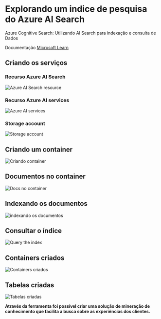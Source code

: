 # Explorando um indice de pesquisa do Azure AI Search

Azure Cognitive Search: Utilizando AI Search para indexação e consulta de Dados 

Documentação [Microsoft Learn](https://microsoftlearning.github.io/mslearn-ai-fundamentals/Instructions/Labs/11-ai-search.html)

## Criando os serviços

### Recurso Azure AI Search
![Azure AI Search resource](https://github.com/brunoleoabreu/dio_azureSearch/assets/113058077/40cedfc3-0430-439c-a418-52f1c8bf2f22)

### Recurso Azure AI services
![Azure AI services](https://github.com/brunoleoabreu/dio_azureSearch/assets/113058077/9ea0e42c-cb17-498c-99f8-efebd070d475)

### Storage account
![Storage account](https://github.com/brunoleoabreu/dio_azureSearch/assets/113058077/abb2983b-3226-463f-bd92-ec3b4d667832)

## Criando um container
![Criando container](https://github.com/brunoleoabreu/dio_azureSearch/assets/113058077/5b41c230-6ef7-406c-92bd-bf0667214ced)

## Documentos no container
![Docs no container](https://github.com/brunoleoabreu/dio_azureSearch/assets/113058077/bf7047a9-d4ee-49ae-b6f4-5c743bb4ad1f)

## Indexando os documentos
![indexando os documentos](https://github.com/brunoleoabreu/dio_azureSearch/assets/113058077/3c4a6f1a-3c4d-4cdb-a64b-17e970932554)

## Consultar o índice
![Query the index](https://github.com/brunoleoabreu/dio_azureSearch/assets/113058077/e9047f7a-0298-4f1e-ae1b-01c8be36fc10)

## Containers criados
![Containers criados](https://github.com/brunoleoabreu/dio_azureSearch/assets/113058077/ca3d3018-ec2b-4017-a8ac-90ce5987c815)

## Tabelas criadas
![Tabelas criadas](https://github.com/brunoleoabreu/dio_azureSearch/assets/113058077/aa94f286-e846-454d-9384-9a8de2d65fbd)

**Através da ferramenta foi possível criar uma solução de mineração de conhecimento que facilita a busca sobre as experiências dos clientes.**

